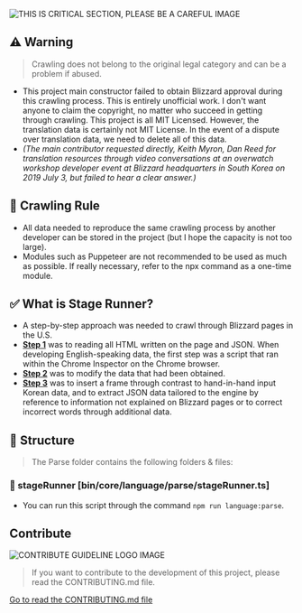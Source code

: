 ![THIS IS CRITICAL SECTION, PLEASE BE A CAREFUL IMAGE](https://i.imgur.com/gZK4gwI.png)

## ⚠️ Warning

> Crawling does not belong to the original legal category and can be a problem if abused.

- This project main constructor failed to obtain Blizzard approval during this crawling process. This is entirely unofficial work. I don't want anyone to claim the copyright, no matter who succeed in getting through crawling. This project is all MIT Licensed. However, the translation data is certainly not MIT License. In the event of a dispute over translation data, we need to delete all of this data.
- *(The main contributor requested directly, Keith Myron, Dan Reed for translation resources through video conversations at an overwatch workshop developer event at Blizzard headquarters in South Korea on 2019 July 3, but failed to hear a clear answer.)*



## 🎯 Crawling Rule

- All data needed to reproduce the same crawling process by another developer can be stored in the project (but I hope the capacity is not too large).
- Modules such as Puppeteer are not recommended to be used as much as possible. If really necessary, refer to the npx command as a one-time module.



## ✅ What is Stage Runner?

- A step-by-step approach was needed to crawl through Blizzard pages in the U.S.
- **<u>Step 1</u>** was to reading all HTML written on the page and JSON. When developing English-speaking data, the first step was a script that ran within the Chrome Inspector on the Chrome browser.
- **<u>Step 2</u>** was to modify the data that had been obtained.
- <u>**Step 3**</u> was to insert a frame through contrast to hand-in-hand input Korean data, and to extract JSON data tailored to the engine by reference to information not explained on Blizzard pages or to correct incorrect words through additional data.



## 🐇 Structure

> The Parse folder contains the following folders & files:



### 🚀 stageRunner [bin/core/language/parse/stageRunner.ts]

- You can run this script through the command `npm run language:parse`.



## Contribute

![CONTRIBUTE GUIDELINE LOGO IMAGE](https://i.imgur.com/AeMjvYw.png)

> If you want to contribute to the development of this project, please read the CONTRIBUTING.md file.

[Go to read the CONTRIBUTING.md file](https://github.com/hmmhmmhm/dva-engine/blob/master/CONTRIBUTING.md)